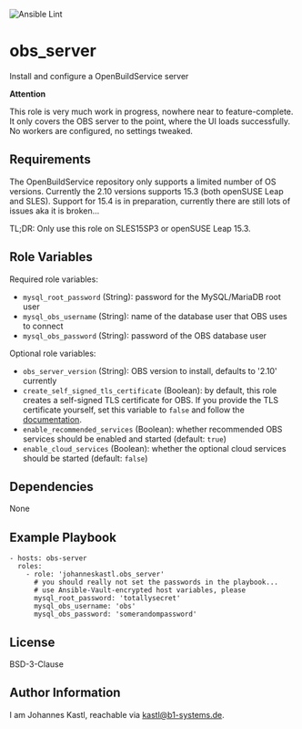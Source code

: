 ![Ansible Lint](https://github.com/johanneskastl/ansible-role-obs_server/workflows/Ansible%20Lint/badge.svg)

obs_server
=========

Install and configure a OpenBuildService server

**Attention**

This role is very much work in progress, nowhere near to feature-complete. It
only covers the OBS server to the point, where the UI loads successfully. No
workers are configured, no settings tweaked.

Requirements
------------

The OpenBuildService repository only supports a limited number of OS versions.
Currently the 2.10 versions supports 15.3 (both openSUSE Leap and SLES). Support
for 15.4 is in preparation, currently there are still lots of issues aka it is
broken...

TL;DR: Only use this role on SLES15SP3 or openSUSE Leap 15.3.

Role Variables
--------------

Required role variables:

- `mysql_root_password` (String): password for the MySQL/MariaDB root user
- `mysql_obs_username` (String):  name of the database user that OBS uses to
  connect
- `mysql_obs_password` (String): password of the OBS database user

Optional role variables:

- `obs_server_version` (String): OBS version to install, defaults to '2.10'
  currently
- `create_self_signed_tls_certificate` (Boolean): by default, this role creates
  a self-signed TLS certificate for OBS. If you provide the TLS certificate
  yourself, set this variable to `false` and follow the
  [documentation](https://openbuildservice.org/help/manuals/obs-admin-guide/obs.cha.installation_and_configuration.html#_apache_setup).
- `enable_recommended_services` (Boolean): whether recommended OBS services
  should be enabled and started (default: `true`)
- `enable_cloud_services` (Boolean): whether the optional cloud services should
  be started (default: `false`)

Dependencies
------------

None

Example Playbook
----------------

    - hosts: obs-server
      roles:
        - role: 'johanneskastl.obs_server'
          # you should really not set the passwords in the playbook...
          # use Ansible-Vault-encrypted host variables, please
          mysql_root_password: 'totallysecret'
          mysql_obs_username: 'obs'
          mysql_obs_password: 'somerandompassword'

License
-------

BSD-3-Clause

Author Information
------------------

I am Johannes Kastl, reachable via kastl@b1-systems.de.
